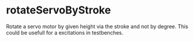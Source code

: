 # rotateServoByStroke
Rotate a servo motor by given height via the stroke and not by degree. This could be usefull for a excitations in testbenches.

